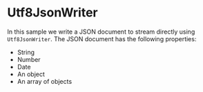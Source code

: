 # Utf8JsonWriter

In this sample we write a JSON document to stream directly  using `Utf8JsonWriter`. The JSON document has the following properties:

* String
* Number
* Date
* An object
* An array of objects
